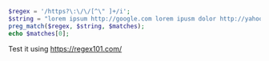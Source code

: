 ```php
$regex = '/https?\:\/\/[^\" ]+/i';
$string = "lorem ipsum http://google.com lorem ipusm dolor http://yahoo.com/something";
preg_match($regex, $string, $matches);
echo $matches[0];
```

Test it using https://regex101.com/

